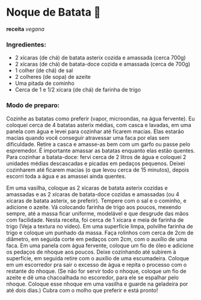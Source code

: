 # Noque de Batata :potato:

**receita** _vegana_

### **Ingredientes:**

- 2 xícaras (de chá) de batata asterix cozida e amassada (cerca 700g)
- 2 xícaras (de chá) de batata-doce cozida e amassada (cerca de 700g)
- 1 colher (de chá) de sal
- 2 colheres (de sopa) de azeite
- Uma pitada de cominho
- Cerca de 1 e 1/2 xícara (de chá) de farinha de trigo



### **Modo de preparo:**

Cozinhe as batatas como preferir (vapor, microondas, na água fervente).
Eu coloquei cerca de 4 batatas asterix médias, com casca e lavadas, em uma panela com água e levei para cozinhar até ficarem macias. Elas estarão macias quando você conseguir atravessar uma faca por elas sem dificuldade. Retire a casca e amasse-as bem com um garfo ou passe pelo espremedor. É importante amassar as batatas enquanto elas estão quentes.
Para cozinhar a batata-doce: fervi cerca de 2 litros de água e coloquei 2 unidades médias descascadas e picadas em pedaços pequenos. Deixei cozinharem até ficarem macias (o que levou cerca de 15 minutos), depois escorri toda a água e as amassei ainda quentes.

Em uma vasilha, coloque as 2 xícaras de batata asterix cozidas e amassadas e as 2 xícaras de batata-doce cozidas e amassadas (ou 4 xícaras de batata asterix, se preferir). Tempere com o sal e o cominho, e adicione o azeite. Vá colocando farinha de trigo aos poucos, mexendo sempre, até a massa ficar uniforme, modelável e que desgrude das mãos com facilidade. Nesta receita, foi cerca de 1 xícara e meia de farinha de trigo (Veja a textura no vídeo).
Em uma superfície limpa, polvilhe farinha de trigo e coloque um punhado da massa. Faça rolinhos com cerca de 2cm de diâmetro, em seguida corte em pedaços com 2cm, com o auxílio de uma faca.
Em uma panela com água fervente, coloque um fio de óleo e adicione os pedaços de nhoque aos poucos. Deixe cozinhando até subirem à superfície, em seguida retire com o auxílio de uma escumadeira. Coloque em um escorredor pra sair o excesso de água e repita o processo com o restante do nhoque.
(Se não for servir todo o nhoque, coloque um fio de azeite e dê uma chacoalhada no escoredor, para ele se espalhar pelo nhoque. Coloque esse nhoque em uma vasilha e guarde na geladeira por até dois dias.)
Cubra com o molho que preferir e está pronto!